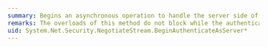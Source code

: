 ```yaml
---
summary: Begins an asynchronous operation to handle the server side of authenticating a client-server connection.
remarks: The overloads of this method do not block while the authentication is in progress. To block while waiting for the authentication to complete, use the <xref:System.Net.Security.NegotiateStream.AuthenticateAsServer%2A> method.
uid: System.Net.Security.NegotiateStream.BeginAuthenticateAsServer*
---
```

